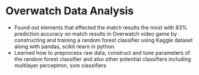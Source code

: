 # Overwatch Data Analysis

- Found out elements that effected the match results the most with 83% prediction accuracy on match results in Overwatch video game by constructing and training a random forest classifier using Kaggle dataset along with pandas, scikit-learn in python.
- Learned how to preprocess raw data, construct and tune parameters of the random forest classifier and also other potential classifiers including multilayer perceptron, svm classifiers

